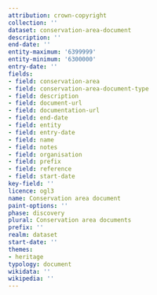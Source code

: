 ```yaml
---
attribution: crown-copyright
collection: ''
dataset: conservation-area-document
description: ''
end-date: ''
entity-maximum: '6399999'
entity-minimum: '6300000'
entry-date: ''
fields:
- field: conservation-area
- field: conservation-area-document-type
- field: description
- field: document-url
- field: documentation-url
- field: end-date
- field: entity
- field: entry-date
- field: name
- field: notes
- field: organisation
- field: prefix
- field: reference
- field: start-date
key-field: ''
licence: ogl3
name: Conservation area document
paint-options: ''
phase: discovery
plural: Conservation area documents
prefix: ''
realm: dataset
start-date: ''
themes:
- heritage
typology: document
wikidata: ''
wikipedia: ''
---
```

